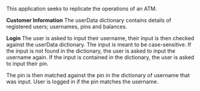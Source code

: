This application seeks to replicate the operations of an ATM.


**Customer Information**
The userData dictionary contains details of registered users; usernames, pins and balances.


**Login**
The user is asked to input their username, their input is then checked against the userData
dictionary. The input is meant to be case-sensitive. If the input is not found in the dictionary,
the user is asked to input the username again.
If the input is contained in the dictionary, the user is asked to input their pin.

The pin is then matched against the pin in the dictionary of username that was input. 
User is logged in if the pin matches the username.